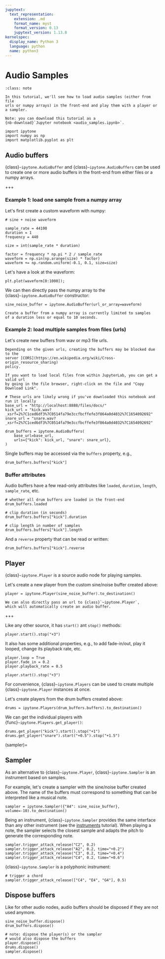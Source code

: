 ```yaml
---
jupytext:
  text_representation:
    extension: .md
    format_name: myst
    format_version: 0.13
    jupytext_version: 1.13.8
kernelspec:
  display_name: Python 3
  language: python
  name: python3
---
```


# Audio Samples

```{admonition} Summary
:class: note

In this tutorial, we'll see how to load audio samples (either from file
urls or numpy arrays) in the front-end and play them with a player or
a sampler.

Note: you can download this tutorial as a
{nb-download}`Jupyter notebook <audio_samples.ipynb>`.
```

```{code-cell} ipython3
import ipytone
import numpy as np
import matplotlib.pyplot as plt
```

## Audio buffers

{class}`~ipytone.AudioBuffer` and {class}`~ipytone.AudioBuffers` can be used to
create one or more audio buffers in the front-end from either files or a numpy
arrays.

+++

### Example 1: load one sample from a numpy array

Let's first create a custom waveform with numpy:

```{code-cell} ipython3
# sine + noise waveform

sample_rate = 44100
duration = 1
frequency = 440

size = int(sample_rate * duration)

factor = frequency * np.pi * 2 / sample_rate
waveform = np.sin(np.arange(size) * factor)
waveform += np.random.uniform(-0.1, 0.1, size=size)
```

Let's have a look at the waveform: 

```{code-cell} ipython3
plt.plot(waveform[0:1000]);
```

We can then directly pass the numpy array to the {class}`~ipytone.AudioBuffer`
constructor:

```{code-cell} ipython3
sine_noise_buffer = ipytone.AudioBuffer(url_or_array=waveform)
```

```{important}
Create a buffer from a numpy array is currently limited to samples
of a duration less or equal to 10 seconds.
```

### Example 2: load multiple samples from files (urls)

Let's create new buffers from wav or mp3 file urls.

```{important}
Depending on the given urls, creating the buffers may be blocked due to the
server [CORS](https://en.wikipedia.org/wiki/Cross-origin_resource_sharing)
policy.

If you want to load local files from within JupyterLab, you can get a valid url
by going in the file browser, right-click on the file and "Copy Download Link".
```

```{code-cell} ipython3
# These urls are likely wrong if you've downloaded this notebook and run it locally
base_url = "http://localhost:8888/files/docs/"
kick_url = "kick.wav?_xsrf=2%7C1ced6df3%7C0514fa79e3ccfbcffefe3f864a0d4032%7C1654092692"
snare_url = "snare.wav?_xsrf=2%7C1ced6df3%7C0514fa79e3ccfbcffefe3f864a0d4032%7C1654092692"
```

```{code-cell} ipython3
drum_buffers = ipytone.AudioBuffers(
    base_url=base_url,
    urls={"kick": kick_url, "snare": snare_url},
)
```

Single buffers may be accessed via the `buffers` property, e.g.,

```{code-cell} ipython3
drum_buffers.buffers["kick"]
```

### Buffer attributes

Audio buffers have a few read-only attributes like `loaded`, `duration`,
`length`, `sample_rate`, etc.

```{code-cell} ipython3
# whether all drum buffers are loaded in the front-end
drum_buffers.loaded
```

```{code-cell} ipython3
# clip duration (in seconds)
drum_buffers.buffers["kick"].duration
```

```{code-cell} ipython3
# clip length in number of samples
drum_buffers.buffers["kick"].length
```

And a `reverse` property that can be read or written:

```{code-cell} ipython3
drum_buffers.buffers["kick"].reverse
```

## Player

{class}`~ipytone.Player` is a source audio node for playing samples.

Let's create a new player from the custom sine/noise buffer created above:

```{code-cell} ipython3
player = ipytone.Player(sine_noise_buffer).to_destination()
```

```{note}
We can also directly pass an url to {class}`~ipytone.Player`,
which will automatically create an audio buffer.
```

+++

Like any other source, it has `start()` ant `stop()` methods: 

```{code-cell} ipython3
player.start().stop("+3")
```

It also has some additional properties, e.g., to add fade-in/out, play it
looped, change its playback rate, etc.

```{code-cell} ipython3
player.loop = True
player.fade_in = 0.2
player.playback_rate = 0.5
```

```{code-cell} ipython3
player.start().stop("+3")
```

For convenience, {class}`~ipytone.Players` can be used to create multiple
{class}`~ipytone.Player` instances at once.

Let's create players from the drum buffers created above:

```{code-cell} ipython3
drums = ipytone.Players(drum_buffers.buffers).to_destination()
```

We can get the individual players with {func}`~ipytone.Players.get_player()`:

```{code-cell} ipython3
drums.get_player("kick").start().stop("+1")
drums.get_player("snare").start("+0.5").stop("+1.5")
```

(sampler)=
## Sampler

As an alternative to {class}`~ipytone.Player`, {class}`~ipytone.Sampler` is an
instrument based on samples.

For example, let's create a sampler with the sine/noise buffer created above.
The name of the buffers must correspond to something that can be interpreted
like a musical note.

```{code-cell} ipython3
sampler = ipytone.Sampler({"A4": sine_noise_buffer}, volume=-10).to_destination()
```

Being an instrument, {class}`~ipytone.Sampler` provides the same interface than
any other instrument (see the [instruments](built-in-instruments) tutorial).
When playing a note, the sampler selects the closest sample and adapts the pitch
to generate the corresponding note.

```{code-cell} ipython3
sampler.trigger_attack_release("C2", 0.2)
sampler.trigger_attack_release("A2", 0.2, time="+0.2")
sampler.trigger_attack_release("C3", 0.2, time="+0.4")
sampler.trigger_attack_release("C4", 0.2, time="+0.6")
```

{class}`~ipytone.Sampler` is a polyphonic instrument:

```{code-cell} ipython3
# trigger a chord
sampler.trigger_attack_release(["C4", "E4", "G4"], 0.5)
```

## Dispose buffers

Like for other audio nodes, audio buffers should be disposed if they are not
used anymore.

```{code-cell} ipython3
sine_noise_buffer.dispose()
drum_buffers.dispose()

# note: dispose the player(s) or the sampler
# would also dispose the buffers
player.dispose()
drums.dispose()
sampler.dispose()
```
